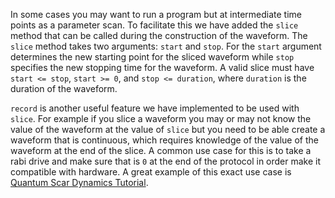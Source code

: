 
In some cases you may want to run a program but at intermediate time points as a parameter scan. To facilitate this we have added the `slice` method that can be called during the construction of the waveform. The `slice` method takes two arguments: `start` and `stop`. For the `start` argument determines the new starting point for the sliced waveform while `stop` specifies the new stopping time for the waveform. A valid slice must have `start <= stop`, `start >= 0`, and `stop <= duration`, where `duration` is the duration of the waveform.

`record` is another useful feature we have implemented to be used with `slice`. For example if you slice a waveform you may or may not know the value of the waveform at the value of `slice` but you need to be able create a waveform that is continuous, which requires knowledge of the value of the waveform at the end of the slice. A common use case for this is to take a rabi drive and make sure that is `0` at the end of the protocol in order make it compatible with hardware. A great example of this exact use case is [Quantum Scar Dynamics Tutorial](https://queracomputing.github.io/bloqade-python-examples/latest/examples/example-4-quantum-scar-dynamics/).
